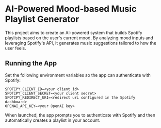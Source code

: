 # AI-Powered Mood-based Music Playlist Generator

This project aims to create an AI-powered system that builds Spotify playlists based on the user's current mood. By analyzing mood inputs and leveraging Spotify's API, it generates music suggestions tailored to how the user feels.

## Running the App

Set the following environment variables so the app can authenticate with Spotify:

```
SPOTIPY_CLIENT_ID=<your client id>
SPOTIPY_CLIENT_SECRET=<your client secret>
SPOTIPY_REDIRECT_URI=<redirect uri configured in the Spotify dashboard>
OPENAI_API_KEY=<your OpenAI key>
```

When launched, the app prompts you to authenticate with Spotify and then automatically creates a playlist in your account.

